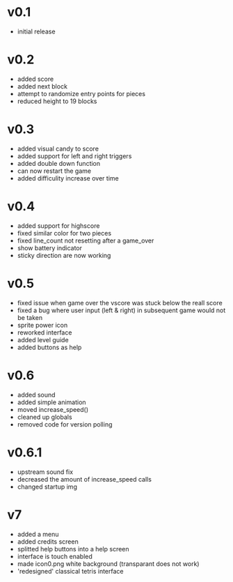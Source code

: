 # v0.1
* initial release

# v0.2
* added score
* added next block
* attempt to randomize entry points for pieces
* reduced height to 19 blocks

# v0.3
* added visual candy to score
* added support for left and right triggers
* added double down function
* can now restart the game
* added difficulity increase over time

# v0.4
* added support for highscore
* fixed similar color for two pieces
* fixed line_count not resetting after a game_over
* show battery indicator
* sticky direction are now working
 
# v0.5
* fixed issue when game over the vscore was stuck below the reall score
* fixed a bug where user input (left & right) in subsequent game would not be taken
* sprite power icon
* reworked interface
* added level guide
* added buttons as help

# v0.6
* added sound
* added simple animation
* moved increase_speed()
* cleaned up globals
* removed code for version polling

# v0.6.1
* upstream sound fix
* decreased the amount of increase_speed calls
* changed startup img

# v7
* added a menu
* added credits screen
* splitted help buttons into a help screen
* interface is touch enabled
* made icon0.png white background (transparant does not work)
* 'redesigned' classical tetris interface